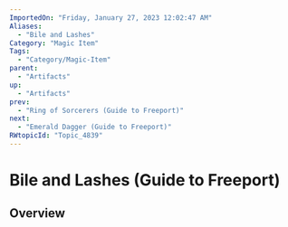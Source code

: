 ```yaml
---
ImportedOn: "Friday, January 27, 2023 12:02:47 AM"
Aliases:
  - "Bile and Lashes"
Category: "Magic Item"
Tags:
  - "Category/Magic-Item"
parent:
  - "Artifacts"
up:
  - "Artifacts"
prev:
  - "Ring of Sorcerers (Guide to Freeport)"
next:
  - "Emerald Dagger (Guide to Freeport)"
RWtopicId: "Topic_4839"
---
```

# Bile and Lashes (Guide to Freeport)
## Overview
